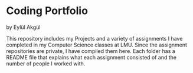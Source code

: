# Coding Portfolio
by Eylül Akgül

This repository includes my Projects and a variety of assignments I have completed in my Computer Science classes at LMU. Since the assignment repositories are private, I have compiled them here. Each folder has a README file that explains what each assignment consisted of and the number of people I worked with. 
